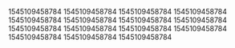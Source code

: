 1545109458784
1545109458784
1545109458784
1545109458784
1545109458784
1545109458784
1545109458784
1545109458784
1545109458784
1545109458784
1545109458784
1545109458784
1545109458784
1545109458784
1545109458784
